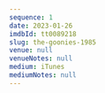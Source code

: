 ```yaml
---
sequence: 1
date: 2023-01-26
imdbId: tt0089218
slug: the-goonies-1985
venue: null
venueNotes: null
medium: iTunes
mediumNotes: null
---
```


